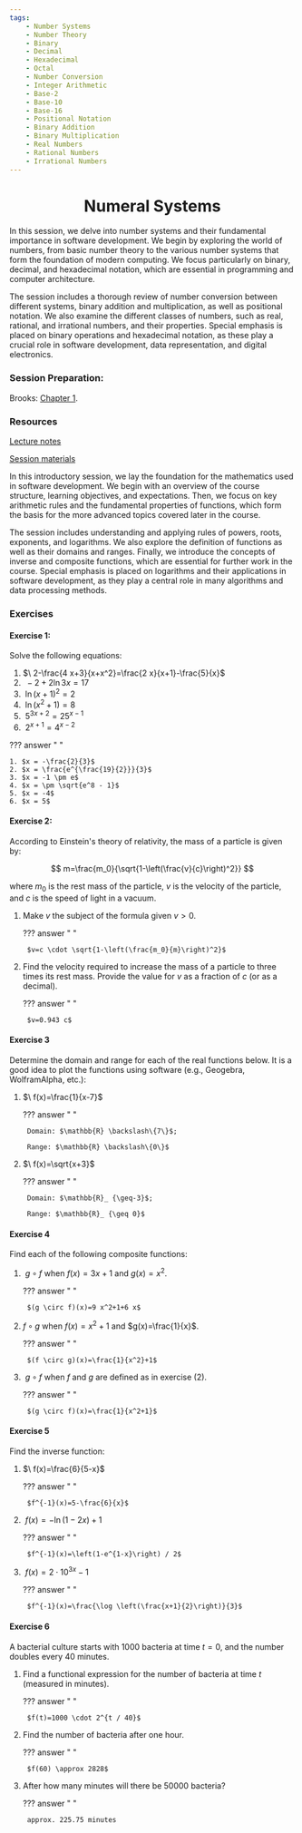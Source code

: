 ```yaml
---
tags:
    - Number Systems
    - Number Theory
    - Binary
    - Decimal
    - Hexadecimal
    - Octal
    - Number Conversion
    - Integer Arithmetic
    - Base-2
    - Base-10
    - Base-16
    - Positional Notation
    - Binary Addition
    - Binary Multiplication
    - Real Numbers
    - Rational Numbers
    - Irrational Numbers
---
```


<h1 align="center">Numeral Systems</h1>

In this session, we delve into number systems and their fundamental importance in software development. We begin by exploring the world of numbers, from basic number theory to the various number systems that form the foundation of modern computing. We focus particularly on binary, decimal, and hexadecimal notation, which are essential in programming and computer architecture.

The session includes a thorough review of number conversion between different systems, binary addition and multiplication, as well as positional notation. We also examine the different classes of numbers, such as real, rational, and irrational numbers, and their properties. Special emphasis is placed on binary operations and hexadecimal notation, as these play a crucial role in software development, data representation, and digital electronics.

### Session Preparation:

Brooks: [Chapter 1](https://docs.google.com/viewer?url=https://raw.githubusercontent.com/RBrooksDK/MSE_book_v2/master/main.pdf).

### Resources

[Lecture notes]()

[Session materials]()

In this introductory session, we lay the foundation for the mathematics used in software development. We begin with an overview of the course structure, learning objectives, and expectations. Then, we focus on key arithmetic rules and the fundamental properties of functions, which form the basis for the more advanced topics covered later in the course.

The session includes understanding and applying rules of powers, roots, exponents, and logarithms. We also explore the definition of functions as well as their domains and ranges. Finally, we introduce the concepts of inverse and composite functions, which are essential for further work in the course. Special emphasis is placed on logarithms and their applications in software development, as they play a central role in many algorithms and data processing methods.

### Exercises

<style>
body[data-md-color-scheme] .md-content ol       { list-style-type: lower-alpha; }
body[data-md-color-scheme] .md-content ol li    { padding-left: 10px; }
</style>

#### Exercise 1:

Solve the following equations:

1. $\ 2-\frac{4 x+3}{x+x^2}=\frac{2 x}{x+1}-\frac{5}{x}$
2. $\ -2+2 \ln 3 x=17$
3. $\ \ln (x+1)^2=2$
4. $\ \ln \left(x^2+1\right)=8$
5. $\ 5^{3 x+2}=25^{x-1}$
6. $\ 2^{x+1}=4^{x-2}$

??? answer "&nbsp;"

    1. $x = -\frac{2}{3}$
    2. $x = \frac{e^{\frac{19}{2}}}{3}$
    3. $x = -1 \pm e$
    4. $x = \pm \sqrt{e^8 - 1}$
    5. $x = -4$
    6. $x = 5$

#### Exercise 2:

According to Einstein's theory of relativity, the mass of a particle is given by:

$$
m=\frac{m_0}{\sqrt{1-\left(\frac{v}{c}\right)^2}}
$$

where
$m_0$ is the rest mass of the particle,
$v$ is the velocity of the particle, and
$c$ is the speed of light in a vacuum.

1. Make $v$ the subject of the formula given $v>0$.

    ??? answer "&nbsp;"

        $v=c \cdot \sqrt{1-\left(\frac{m_0}{m}\right)^2}$

2. Find the velocity required to increase the mass of a particle to three times its rest mass. Provide the value for $v$ as a fraction of $c$ (or as a decimal).

    ??? answer "&nbsp;"

        $v=0.943 c$

#### Exercise 3
Determine the domain and range for each of the real functions below. It is a good idea to plot the functions using software (e.g., Geogebra, WolframAlpha, etc.):

1. $\ f(x)=\frac{1}{x-7}$

    ??? answer "&nbsp;"

        Domain: $\mathbb{R} \backslash\{7\}$;

        Range: $\mathbb{R} \backslash\{0\}$

2. $\ f(x)=\sqrt{x+3}$

    ??? answer "&nbsp;"

        Domain: $\mathbb{R}_ {\geq-3}$;

        Range: $\mathbb{R}_ {\geq 0}$

#### Exercise 4
Find each of the following composite functions:

1. $\ g \circ f$ when $f(x)=3 x+1$ and $g(x)=x^2$.

    ??? answer "&nbsp;"

        $(g \circ f)(x)=9 x^2+1+6 x$

2. $f \circ g$ when $f(x)=x^2+1$ and $g(x)=\frac{1}{x}$.

    ??? answer "&nbsp;"

        $(f \circ g)(x)=\frac{1}{x^2}+1$

3. $\ g \circ f$ when $f$ and $g$ are defined as in exercise (2).

    ??? answer "&nbsp;"

        $(g \circ f)(x)=\frac{1}{x^2+1}$

#### Exercise 5
Find the inverse function:

1. $\ f(x)=\frac{6}{5-x}$

    ??? answer "&nbsp;"

        $f^{-1}(x)=5-\frac{6}{x}$

2. $\ f(x)=-\ln (1-2 x)+1$

    ??? answer "&nbsp;"

        $f^{-1}(x)=\left(1-e^{1-x}\right) / 2$

3. $\ f(x)=2 \cdot 10^{3 x}-1$

    ??? answer "&nbsp;"

        $f^{-1}(x)=\frac{\log \left(\frac{x+1}{2}\right)}{3}$

#### Exercise 6

A bacterial culture starts with 1000 bacteria at time $t=0$, and the number doubles every 40 minutes.

1. Find a functional expression for the number of bacteria at time $t$ (measured in minutes).

    ??? answer "&nbsp;"

        $f(t)=1000 \cdot 2^{t / 40}$

2. Find the number of bacteria after one hour.

    ??? answer "&nbsp;"

        $f(60) \approx 2828$

3. After how many minutes will there be 50000 bacteria?

    ??? answer "&nbsp;"

        approx. 225.75 minutes
